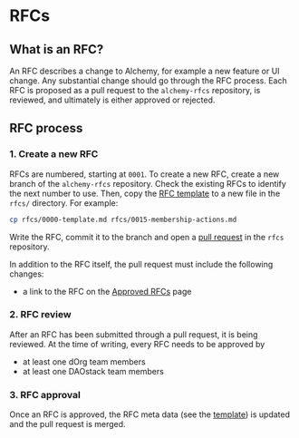 # RFCs

## What is an RFC?

An RFC describes a change to Alchemy, for example a new feature or UI change. Any substantial change should go through the RFC process. Each RFC is proposed as a pull request to the `alchemy-rfcs` repository, is reviewed, and ultimately is either approved or rejected.

## RFC process

### 1. Create a new RFC

RFCs are numbered, starting at `0001`. To create a new RFC, create a new branch of the `alchemy-rfcs` repository. Check the existing RFCs to identify the next number to use. Then, copy the [RFC template](https://github.com/dorgtech/alchemy-rfcs/blob/master/rfcs/0000-template.md) to a new file in the `rfcs/` directory. For example:  

```sh
cp rfcs/0000-template.md rfcs/0015-membership-actions.md
```

Write the RFC, commit it to the branch and open a [pull request](https://github.com/dorgtech/alchemy-rfcs/pulls) in the `rfcs` repository.

In addition to the RFC itself, the pull request must include the following changes:  
- a link to the RFC on the [Approved RFCs](./approved.md) page

### 2. RFC review

After an RFC has been submitted through a pull request, it is being reviewed. At the time of writing, every RFC needs to be approved by  
- at least one dOrg team members
- at least one DAOstack team members

### 3. RFC approval

Once an RFC is approved, the RFC meta data (see the [template](https://github.com/graphprotocol/rfcs/blob/master/rfcs/0000-template.md)) is updated and the pull request is merged.
